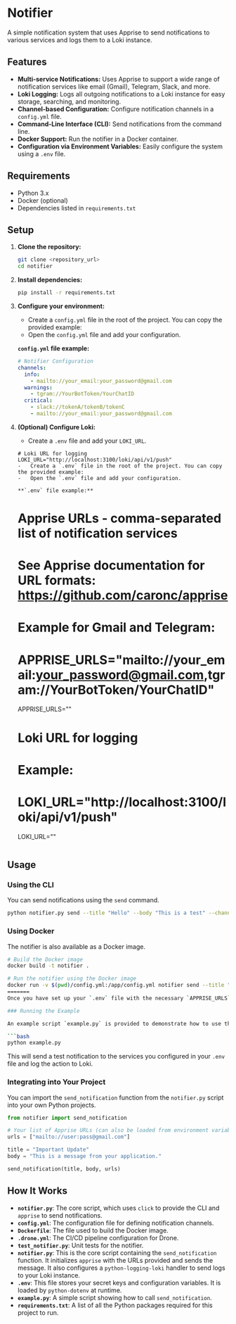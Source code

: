 # Notifier

A simple notification system that uses Apprise to send notifications to various services and logs them to a Loki instance.

## Features

-   **Multi-service Notifications:** Uses Apprise to support a wide range of notification services like email (Gmail), Telegram, Slack, and more.
-   **Loki Logging:** Logs all outgoing notifications to a Loki instance for easy storage, searching, and monitoring.
-   **Channel-based Configuration:** Configure notification channels in a `config.yml` file.
-   **Command-Line Interface (CLI):** Send notifications from the command line.
-   **Docker Support:** Run the notifier in a Docker container.
-   **Configuration via Environment Variables:** Easily configure the system using a `.env` file.

## Requirements

-   Python 3.x
-   Docker (optional)
-   Dependencies listed in `requirements.txt`

## Setup

1.  **Clone the repository:**
    ```bash
    git clone <repository_url>
    cd notifier
    ```

2.  **Install dependencies:**
    ```bash
    pip install -r requirements.txt
    ```

3.  **Configure your environment:**
    -   Create a `config.yml` file in the root of the project. You can copy the provided example:
    -   Open the `config.yml` file and add your configuration.

    **`config.yml` file example:**
    ```yaml
    # Notifier Configuration
    channels:
      info:
        - mailto://your_email:your_password@gmail.com
      warnings:
        - tgram://YourBotToken/YourChatID
      critical:
        - slack://tokenA/tokenB/tokenC
        - mailto://your_email:your_password@gmail.com
    ```

4.  **(Optional) Configure Loki:**
    -   Create a `.env` file and add your `LOKI_URL`.
    ```
    # Loki URL for logging
    LOKI_URL="http://localhost:3100/loki/api/v1/push"
    -   Create a `.env` file in the root of the project. You can copy the provided example:
    -   Open the `.env` file and add your configuration.

    **`.env` file example:**
    ```
    # Apprise URLs - comma-separated list of notification services
    # See Apprise documentation for URL formats: https://github.com/caronc/apprise
    # Example for Gmail and Telegram:
    # APPRISE_URLS="mailto://your_email:your_password@gmail.com,tgram://YourBotToken/YourChatID"
    APPRISE_URLS=""

    # Loki URL for logging
    # Example:
    # LOKI_URL="http://localhost:3100/loki/api/v1/push"
    LOKI_URL=""
    ```

## Usage

### Using the CLI

You can send notifications using the `send` command.

```bash
python notifier.py send --title "Hello" --body "This is a test" --channel "info"
```

### Using Docker

The notifier is also available as a Docker image.

```bash
# Build the Docker image
docker build -t notifier .

# Run the notifier using the Docker image
docker run -v $(pwd)/config.yml:/app/config.yml notifier send --title "Hello" --body "This is a test" --channel "info"
=======
Once you have set up your `.env` file with the necessary `APPRISE_URLS` and `LOKI_URL`, you can send notifications.

### Running the Example

An example script `example.py` is provided to demonstrate how to use the notifier.

```bash
python example.py
```

This will send a test notification to the services you configured in your `.env` file and log the action to Loki.

### Integrating into Your Project

You can import the `send_notification` function from the `notifier.py` script into your own Python projects.

```python
from notifier import send_notification

# Your list of Apprise URLs (can also be loaded from environment variables)
urls = ["mailto://user:pass@gmail.com"]

title = "Important Update"
body = "This is a message from your application."

send_notification(title, body, urls)
```

## How It Works

-   **`notifier.py`**: The core script, which uses `click` to provide the CLI and `apprise` to send notifications.
-   **`config.yml`**: The configuration file for defining notification channels.
-   **`Dockerfile`**: The file used to build the Docker image.
-   **`.drone.yml`**: The CI/CD pipeline configuration for Drone.
-   **`test_notifier.py`**: Unit tests for the notifier.
-   **`notifier.py`**: This is the core script containing the `send_notification` function. It initializes `apprise` with the URLs provided and sends the message. It also configures a `python-logging-loki` handler to send logs to your Loki instance.
-   **`.env`**: This file stores your secret keys and configuration variables. It is loaded by `python-dotenv` at runtime.
-   **`example.py`**: A simple script showing how to call `send_notification`.
-   **`requirements.txt`**: A list of all the Python packages required for this project to run.

